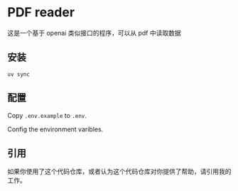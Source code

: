 # PDF reader

这是一个基于 openai 类似接口的程序，可以从 pdf 中读取数据

## 安装

`uv sync`

## 配置

Copy `.env.example` to `.env`.

Config the environment varibles.

## 引用

如果你使用了这个代码仓库，或者认为这个代码仓库对你提供了帮助，请引用我的工作。
